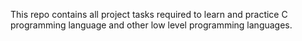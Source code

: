 This repo contains all project tasks required to learn and practice C programming language and other low level programming languages.
